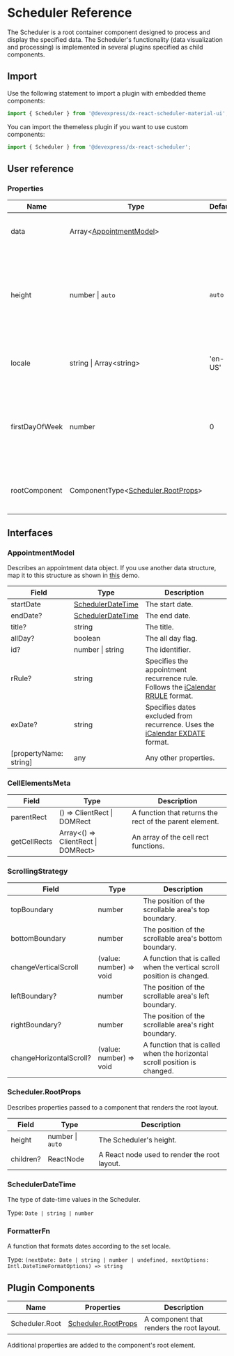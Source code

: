 # Scheduler Reference

The Scheduler is a root container component designed to process and display the specified data. The Scheduler's functionality (data visualization and processing) is implemented in several plugins specified as child components.

## Import

Use the following statement to import a plugin with embedded theme components:

```js
import { Scheduler } from '@devexpress/dx-react-scheduler-material-ui';
```

You can import the themeless plugin if you want to use custom components:

```js
import { Scheduler } from '@devexpress/dx-react-scheduler';
```

## User reference

### Properties

Name | Type | Default | Description
-----|------|---------|------------
data | Array&lt;[AppointmentModel](#appointmentmodel)&gt; | | An array of appointment data objects.
height | number &#124; `auto` | `auto` | The scheduler's height. If the value is `auto`, the height equals that of the container component.
locale | string &#124; Array&lt;string&gt; | 'en-US' | The locale according to which dates should be formatted.
firstDayOfWeek | number | 0 | A number between 0 (Sunday) and 6 (Saturday) that specifies the first day of the week.
rootComponent | ComponentType&lt;[Scheduler.RootProps](#schedulerrootprops)&gt; | | A component that renders the root layout.

## Interfaces

### AppointmentModel

Describes an appointment data object. If you use another data structure, map it to this structure as shown in [this](https://devexpress.github.io/devextreme-reactive/react/scheduler/demos/featured/remote-data/) demo.

Field | Type | Description
------|------|------------
startDate | [SchedulerDateTime](#schedulerdatetime) | The start date.
endDate? | [SchedulerDateTime](#schedulerdatetime) | The end date.
title? | string | The title.
allDay? | boolean | The all day flag.
id? | number &#124; string | The identifier.
rRule? | string | Specifies the appointment recurrence rule. Follows the [iCalendar RRULE](https://tools.ietf.org/html/rfc5545#section-3.8.5.3) format.
exDate? | string | Specifies dates excluded from recurrence. Uses the [iCalendar EXDATE](https://tools.ietf.org/html/rfc5545#section-3.8.5.1) format.
[propertyName: string] | any | Any other properties.

### CellElementsMeta

Field | Type | Description
------|------|------------
parentRect | () => ClientRect &#124; DOMRect | A function that returns the rect of the parent element.
getCellRects | Array<() => ClientRect &#124; DOMRect> | An array of the cell rect functions.

### ScrollingStrategy

Field | Type | Description
------|------|------------
topBoundary | number | The position of the scrollable area's top boundary.
bottomBoundary | number | The position of the scrollable area's bottom boundary.
changeVerticalScroll | (value: number) => void | A function that is called when the vertical scroll position is changed.
leftBoundary? | number | The position of the scrollable area's left boundary.
rightBoundary? | number | The position of the scrollable area's right boundary.
changeHorizontalScroll? | (value: number) => void | A function that is called when the horizontal scroll position is changed.

### Scheduler.RootProps

Describes properties passed to a component that renders the root layout.

Field | Type | Description
------|------|------------
height | number &#124; `auto` | The Scheduler's height.
children? | ReactNode | A React node used to render the root layout.

### SchedulerDateTime

The type of date-time values in the Scheduler.

Type: `Date | string | number`

### FormatterFn

A function that formats dates according to the set locale.

Type: `(nextDate: Date | string | number | undefined, nextOptions: Intl.DateTimeFormatOptions) => string`

## Plugin Components

Name | Properties | Description
-----|------------|------------
Scheduler.Root | [Scheduler.RootProps](#schedulerrootprops) | A component that renders the root layout.

Additional properties are added to the component's root element.
